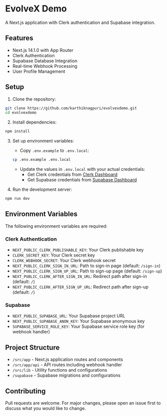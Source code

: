 # EvolveX Demo

A Next.js application with Clerk authentication and Supabase integration.

## Features

- Next.js 14.1.0 with App Router
- Clerk Authentication
- Supabase Database Integration
- Real-time Webhook Processing
- User Profile Management

## Setup

1. Clone the repository:
```bash
git clone https://github.com/karthiknagpuri/evolvexdemo.git
cd evolvexdemo
```

2. Install dependencies:
```bash
npm install
```

3. Set up environment variables:
   - Copy `.env.example` to `.env.local`:
   ```bash
   cp .env.example .env.local
   ```
   - Update the values in `.env.local` with your actual credentials:
     - Get Clerk credentials from [Clerk Dashboard](https://dashboard.clerk.dev/)
     - Get Supabase credentials from [Supabase Dashboard](https://app.supabase.io/)

4. Run the development server:
```bash
npm run dev
```

## Environment Variables

The following environment variables are required:

### Clerk Authentication
- `NEXT_PUBLIC_CLERK_PUBLISHABLE_KEY`: Your Clerk publishable key
- `CLERK_SECRET_KEY`: Your Clerk secret key
- `CLERK_WEBHOOK_SECRET`: Your Clerk webhook secret
- `NEXT_PUBLIC_CLERK_SIGN_IN_URL`: Path to sign-in page (default: `/sign-in`)
- `NEXT_PUBLIC_CLERK_SIGN_UP_URL`: Path to sign-up page (default: `/sign-up`)
- `NEXT_PUBLIC_CLERK_AFTER_SIGN_IN_URL`: Redirect path after sign-in (default: `/`)
- `NEXT_PUBLIC_CLERK_AFTER_SIGN_UP_URL`: Redirect path after sign-up (default: `/`)

### Supabase
- `NEXT_PUBLIC_SUPABASE_URL`: Your Supabase project URL
- `NEXT_PUBLIC_SUPABASE_ANON_KEY`: Your Supabase anonymous key
- `SUPABASE_SERVICE_ROLE_KEY`: Your Supabase service role key (for webhook handler)

## Project Structure

- `/src/app` - Next.js application routes and components
- `/src/app/api` - API routes including webhook handler
- `/src/lib` - Utility functions and configurations
- `/supabase` - Supabase migrations and configurations

## Contributing

Pull requests are welcome. For major changes, please open an issue first to discuss what you would like to change.
